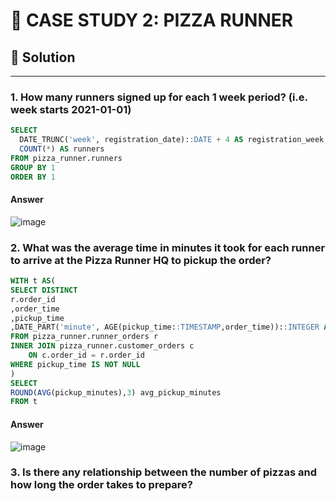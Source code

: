 # 🍕 CASE STUDY 2: PIZZA RUNNER
## 🌟 Solution
***
### 1. How many runners signed up for each 1 week period? (i.e. week starts 2021-01-01)
```sql
SELECT
  DATE_TRUNC('week', registration_date)::DATE + 4 AS registration_week,
  COUNT(*) AS runners
FROM pizza_runner.runners
GROUP BY 1
ORDER BY 1
```
#### Answer
![image](https://user-images.githubusercontent.com/108972584/263502143-160c927d-3055-4008-b6b2-1f82bfd41b9d.png)
### 2. What was the average time in minutes it took for each runner to arrive at the Pizza Runner HQ to pickup the order?
```sql
WITH t AS(
SELECT DISTINCT
r.order_id
,order_time
,pickup_time
,DATE_PART('minute', AGE(pickup_time::TIMESTAMP,order_time))::INTEGER AS pickup_minutes
FROM pizza_runner.runner_orders r 
INNER JOIN pizza_runner.customer_orders c 
	ON c.order_id = r.order_id
WHERE pickup_time IS NOT NULL
)
SELECT 
ROUND(AVG(pickup_minutes),3) avg_pickup_minutes
FROM t
```
#### Answer
![image](https://user-images.githubusercontent.com/108972584/263502791-d650d3c7-741f-4753-9c91-7c25f19f7681.png)
### 3. Is there any relationship between the number of pizzas and how long the order takes to prepare?

